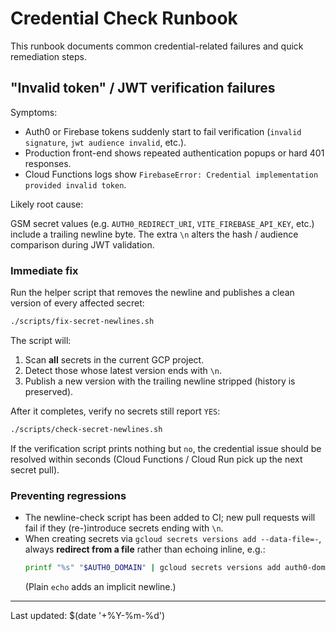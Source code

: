 # Credential Check Runbook

This runbook documents common credential-related failures and quick remediation steps.

## "Invalid token" / JWT verification failures

Symptoms:

* Auth0 or Firebase tokens suddenly start to fail verification (`invalid signature`, `jwt audience invalid`, etc.).
* Production front-end shows repeated authentication popups or hard 401 responses.
* Cloud Functions logs show `FirebaseError: Credential implementation provided invalid token`.

Likely root cause:

GSM secret values (e.g. `AUTH0_REDIRECT_URI`, `VITE_FIREBASE_API_KEY`, etc.) include a trailing newline byte. The extra `\n` alters the hash / audience comparison during JWT validation.

### Immediate fix

Run the helper script that removes the newline and publishes a clean version of every affected secret:

```bash
./scripts/fix-secret-newlines.sh
```

The script will:

1. Scan **all** secrets in the current GCP project.
2. Detect those whose latest version ends with `\n`.
3. Publish a new version with the trailing newline stripped (history is preserved).

After it completes, verify no secrets still report `YES`:

```bash
./scripts/check-secret-newlines.sh
```

If the verification script prints nothing but `no`, the credential issue should be resolved within seconds (Cloud Functions / Cloud Run pick up the next secret pull).

### Preventing regressions

* The newline-check script has been added to CI; new pull requests will fail if they (re-)introduce secrets ending with `\n`.
* When creating secrets via `gcloud secrets versions add --data-file=-`, always **redirect from a file** rather than echoing inline, e.g.:
  ```bash
  printf "%s" "$AUTH0_DOMAIN" | gcloud secrets versions add auth0-domain --data-file=-
  ```
  (Plain `echo` adds an implicit newline.)

---

Last updated: $(date '+%Y-%m-%d') 